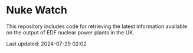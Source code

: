 # Nuke Watch

This repository includes code for retrieving the latest information available on the output of EDF nuclear power plants in the UK.

Last updated: 2024-07-29 02:02